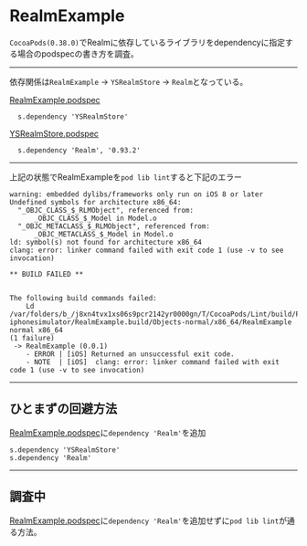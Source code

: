 # RealmExample

`CocoaPods(0.38.0)`でRealmに依存しているライブラリをdependencyに指定する場合のpodspecの書き方を調査。

---

依存関係は`RealmExample` -> `YSRealmStore` -> `Realm`となっている。

[RealmExample.podspec](https://github.com/yusuga/RealmExample/blob/master/RealmExample.podspec)

	  s.dependency 'YSRealmStore'

[YSRealmStore.podspec](https://github.com/yusuga/YSRealmStore/blob/master/YSRealmStore.podspec)

	  s.dependency 'Realm', '0.93.2'

---

上記の状態でRealmExampleを`pod lib lint`すると下記のエラー

```
warning: embedded dylibs/frameworks only run on iOS 8 or later
Undefined symbols for architecture x86_64:
  "_OBJC_CLASS_$_RLMObject", referenced from:
      _OBJC_CLASS_$_Model in Model.o
  "_OBJC_METACLASS_$_RLMObject", referenced from:
      _OBJC_METACLASS_$_Model in Model.o
ld: symbol(s) not found for architecture x86_64
clang: error: linker command failed with exit code 1 (use -v to see invocation)

** BUILD FAILED **


The following build commands failed:
	Ld /var/folders/b_/j8xn4tvx1xs06s9pcr2142yr0000gn/T/CocoaPods/Lint/build/Pods.build/Release-iphonesimulator/RealmExample.build/Objects-normal/x86_64/RealmExample normal x86_64
(1 failure)
 -> RealmExample (0.0.1)
    - ERROR | [iOS] Returned an unsuccessful exit code.
    - NOTE  | [iOS]  clang: error: linker command failed with exit code 1 (use -v to see invocation)
```
	
---

## ひとまずの回避方法

[RealmExample.podspec](https://github.com/yusuga/RealmExample/blob/master/RealmExample.podspec)に`dependency 'Realm'`を追加

	s.dependency 'YSRealmStore'
	s.dependency 'Realm'
	
---

## 調査中

[RealmExample.podspec](https://github.com/yusuga/RealmExample/blob/master/RealmExample.podspec)に`dependency 'Realm'`を追加せずに`pod lib lint`が通る方法。